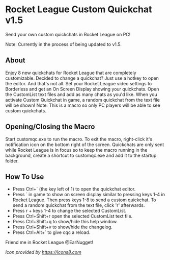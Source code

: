 # Rocket League Custom Quickchat v1.5

Send your own custom quickchats in Rocket League on PC!

Note: Currently in the process of being updated to v1.5.

## About

Enjoy 8 new quickchats for Rocket League that are completely customizable. Decided to change a quickchat? Just use a hotkey to open the editor. And that's not all. Set your Rocket League video settings to Borderless and get an On Screen Display showing your quickchats. Open the CustomList text files and add as many chats as you'd like. When you activate Custom Quickchat in game, a random quickchat from the text file will be shown! Note: This is a macro so only PC players will be able to see custom quickchats.

## Opening/Closing the Macro

Start customqc.exe to run the macro. To exit the macro, right-click it's notification icon on the bottom right of the screen. Quickchats are only sent while Rocket League is in focus so to keep the macro running in the background, create a shortcut to customqc.exe and add it to the startup folder.

## How To Use

- Press Ctrl+\` (the key left of 1) to open the quickchat editor.
- Press \` in game to show on screen display similar to pressing keys 1-4 in Rocket League. Then press keys 1-8 to send a custom quickchat. To send a random quickchat from the text file, click 'r' afterwards.
- Press r + keys 1-4 to change the selected CustomList.
- Press Ctrl+Shift+r open the selected CustomList text file.
- Press Ctrl+Shift+q to show/hide this help window.
- Press Ctrl+Shift+v to show/hide the changelog.
- Press Ctrl+Alt+\` to give cqc a reload.

Friend me in Rocket League @EarNugget!

*Icon provided by https://icons8.com*
